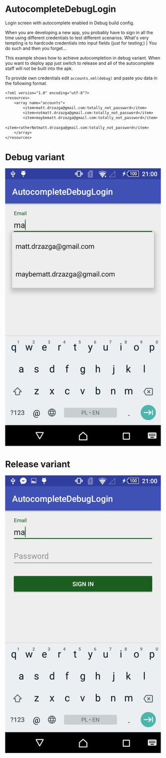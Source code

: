 # AutocompleteDebugLogin
Login screen with autocomplete enabled in Debug build config.

When you are developing a new app, you probably have to sign in all the time using different credentials to test different scenarios.
What's very tempting is to hardcode credentials into input fields (just for testing;) )
You do such and then you forget...

This example shows how to achieve autocompletion in debug variant.
When you want to deploy app just switch to release and all of the autocomplete staff will not be built into the apk.

To provide own credentials edit ````accounts.xml(debug)```` and paste you data in the following format.
````
<?xml version="1.0" encoding="utf-8"?>
<resources>
    <array name="accounts">
        <item>matt.drzazga@gmail.com:totally_not_password</item>
        <item>notmatt.drzazga@gmail.com:totally_not_password</item>
        <item>maybematt.drzazga@gmail.com:totally_not_password</item>
        <item>ratherNotmatt.drzazga@gmail.com:totally_not_password</item>
    </array>
</resources>
````

Debug variant
====
<img src="images/Screenshot_debug.png" width="512">

Release variant
====
<img src="images/Screenshot_release.png" width="512">
